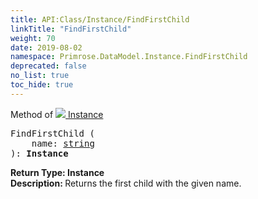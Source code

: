 ```yaml
---
title: API:Class/Instance/FindFirstChild
linkTitle: "FindFirstChild"
weight: 70
date: 2019-08-02
namespace: Primrose.DataModel.Instance.FindFirstChild
deprecated: false
no_list: true
toc_hide: true
---
```

Method of <a href="/docs/api-reference/Class/Instance"><img src="/icons/silk/default.png"/>&nbsp;Instance</a>
<pre class="method-declaration">
FindFirstChild (
    name: <a class="type" href="/docs/api-reference/System/string">string</a>
): <b class="page-type">Instance</b></pre>
<b>Return Type: </b>
<b class="page-type">Instance</b>
<br/>
<b>Description: </b>
Returns the first child with the given name.

